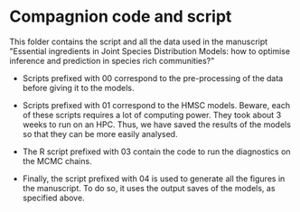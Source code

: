 # Compagnion code and script

This folder contains the script and all the data used in the manuscript "Essential ingredients in Joint Species Distribution Models: how to optimise inference and prediction in species rich communities?"

- Scripts prefixed with 00 correspond to the pre-processing of the data before giving it to the models.

- Scripts prefixed with 01 correspond to the HMSC models. Beware, each of these scripts requires a lot of computing power. They took about 3 weeks to run on an HPC. Thus, we have saved the results of the models so that they can be more easily analysed.

- The R script prefixed with 03 contain the code to run the diagnostics on the MCMC chains.

- Finally, the script prefixed with 04 is used to generate all the figures in the manuscript. To do so, it uses the output saves of the models, as specified above.